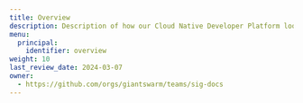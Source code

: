 ```yaml
---
title: Overview
description: Description of how our Cloud Native Developer Platform looks like and the services that Giant Swarm offer on top.
menu:
  principal:
    identifier: overview
weight: 10
last_review_date: 2024-03-07
owner:
  - https://github.com/orgs/giantswarm/teams/sig-docs
---
```

